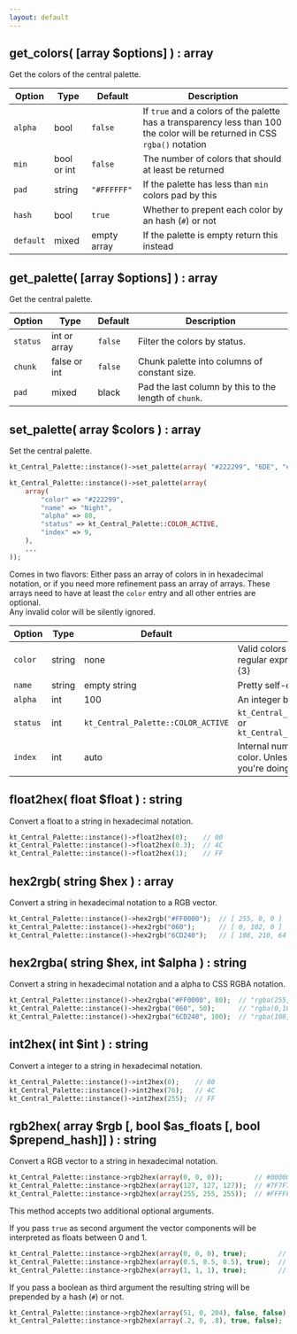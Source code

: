 ```yaml
---
layout: default
---
```


## get_colors( [array $options] ) : array

Get the colors of the central palette.

Option | Type | Default | Description
------ | ---- | ------- | -----------
`alpha` | bool | `false` | If `true` and a colors of the palette has a transparency less than 100 the color will be returned in CSS `rgba()` notation
`min` | bool or int | `false` | The number of colors that should at least be returned
`pad` | string | `"#FFFFFF"` | If the palette has less than `min` colors pad by this
`hash` | bool | `true` | Whether to prepent each color by an hash (`#`) or not
`default` | mixed | empty array | If the palette is empty return this instead

## get_palette( [array $options] ) : array

Get the central palette.

Option | Type | Default | Description
------ | ---- | ------- | -----------
`status` | int or array | `false` | Filter the colors by status.
`chunk` | false or int | `false` | Chunk palette into columns of constant size.
`pad` | mixed | black | Pad the last column by this to the length of `chunk`.

## set_palette( array $colors ) : array

Set the central palette.

```php
kt_Central_Palette::instance()->set_palette(array( "#222299", "6DE", "#777" ... ));

kt_Central_Palette::instance()->set_palette(array(
    array(
        "color" => "#222299",
        "name" => "Night",
        "alpha" => 80,
        "status" => kt_Central_Palette::COLOR_ACTIVE,
        "index" => 9,
    ),
    ...
));
```

Comes in two flavors: Either pass an array of colors in in hexadecimal notation, or if you need more refinement pass an array of arrays. These arrays need to have at least the `color` entry and all other entries are optional.  
Any invalid color will be silently ignored.

Option | Type | Default | Description
------ | ---- | ------- | -----------
`color` | string | none | Valid colors are defined by the regular expression `#?{[0-9a-fA-F]{3}|[0-9a-fA-F]{6}}`
`name` | string | empty string | Pretty self-explanatory
`alpha` | int | 100 | An integer between 0 and 100
`status` | int | `kt_Central_Palette::COLOR_ACTIVE` | `kt_Central_Palette::COLOR_ACTIVE` or `kt_Central_Palette::COLOR_INACTIVE`
`index` | int | auto | Internal number assigned to each color. Unless you really know what you're doing just ignore it.

## float2hex( float $float ) : string

Convert a float to a string in hexadecimal notation.

```php
kt_Central_Palette::instance()->float2hex(0);    // 00
kt_Central_Palette::instance()->float2hex(0.3);  // 4C
kt_Central_Palette::instance()->float2hex(1);    // FF
```

## hex2rgb( string $hex ) : array

Convert a string in hexadecimal notation to a RGB vector.

```php
kt_Central_Palette::instance()->hex2rgb("#FF0000");  // [ 255, 0, 0 ]
kt_Central_Palette::instance()->hex2rgb("060");      // [ 0, 102, 0 ]
kt_Central_Palette::instance()->hex2rgb("6CD240");   // [ 108, 210, 64 ]
```

## hex2rgba( string $hex, int $alpha ) : string

Convert a string in hexadecimal notation and a alpha to CSS RGBA notation.

```php
kt_Central_Palette::instance()->hex2rgba("#FF0000", 80);  // "rgba(255,0,0,0.8)"
kt_Central_Palette::instance()->hex2rgba("060", 50);      // "rgba(0,102,0,0.5)"
kt_Central_Palette::instance()->hex2rgba("6CD240", 100);  // "rgba(108,210,64,1)"
```

## int2hex( int $int ) : string

Convert a integer to a string in hexadecimal notation.

```php
kt_Central_Palette::instance()->int2hex(0);    // 00
kt_Central_Palette::instance()->int2hex(76);   // 4C
kt_Central_Palette::instance()->int2hex(255);  // FF
```

## rgb2hex( array $rgb [, bool $as_floats [, bool $prepend_hash]] ) : string

Convert a RGB vector to a string in hexadecimal notation.

```php
kt_Central_Palette::instance->rgb2hex(array(0, 0, 0));        // #000000
kt_Central_Palette::instance->rgb2hex(array(127, 127, 127));  // #7F7F7F
kt_Central_Palette::instance->rgb2hex(array(255, 255, 255));  // #FFFFFF
```

This method accepts two additional optional arguments.

If you pass `true` as second argument the vector components will be interpreted as floats between 0 and 1.

```php
kt_Central_Palette::instance->rgb2hex(array(0, 0, 0), true);        // #000000
kt_Central_Palette::instance->rgb2hex(array(0.5, 0.5, 0.5), true);  // #7F7F7F
kt_Central_Palette::instance->rgb2hex(array(1, 1, 1), true);        // #FFFFFF
```

If you pass a boolean as third argument the resulting string will be prepended by a hash (`#`) or not.

```php
kt_Central_Palette::instance->rgb2hex(array(51, 0, 204), false, false);  // 3300CC
kt_Central_Palette::instance->rgb2hex(array(.2, 0, .8), true, false);    // 3300CC
```
